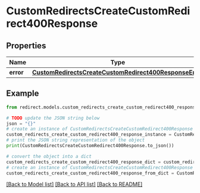 # CustomRedirectsCreateCustomRedirect400Response


## Properties

Name | Type | Description | Notes
------------ | ------------- | ------------- | -------------
**error** | [**CustomRedirectsCreateCustomRedirect400ResponseError**](CustomRedirectsCreateCustomRedirect400ResponseError.md) |  | [optional] 

## Example

```python
from redirect.models.custom_redirects_create_custom_redirect400_response import CustomRedirectsCreateCustomRedirect400Response

# TODO update the JSON string below
json = "{}"
# create an instance of CustomRedirectsCreateCustomRedirect400Response from a JSON string
custom_redirects_create_custom_redirect400_response_instance = CustomRedirectsCreateCustomRedirect400Response.from_json(json)
# print the JSON string representation of the object
print(CustomRedirectsCreateCustomRedirect400Response.to_json())

# convert the object into a dict
custom_redirects_create_custom_redirect400_response_dict = custom_redirects_create_custom_redirect400_response_instance.to_dict()
# create an instance of CustomRedirectsCreateCustomRedirect400Response from a dict
custom_redirects_create_custom_redirect400_response_from_dict = CustomRedirectsCreateCustomRedirect400Response.from_dict(custom_redirects_create_custom_redirect400_response_dict)
```
[[Back to Model list]](../README.md#documentation-for-models) [[Back to API list]](../README.md#documentation-for-api-endpoints) [[Back to README]](../README.md)


